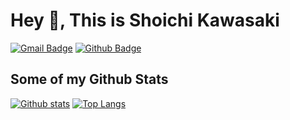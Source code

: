 # Hey 👋, This is Shoichi Kawasaki
[![Gmail Badge](https://img.shields.io/badge/-r02.gm.2100219@da.iwasaki.ac.jp-c14438?style=flat&logo=Gmail&logoColor=white&link=mailto:r02.gm.2100219@da.iwasaki.ac.jp)](mailto:r02.gm.2100219@da.iwasaki.ac.jp) [![Github Badge](https://img.shields.io/badge/-shopipi-grey?style=flat&logo=github&logoColor=white&link=https://github.com/shopipi/)](https://www.github.com/shopipi/) 

## Some of my Github Stats

[![Github stats](https://github-readme-stats.vercel.app/api?username=shopipi&show_icons=true&include_all_commits=true)](https://github.com/shopipi/github-readme-stats)
[![Top Langs](https://github-readme-stats.vercel.app/api/top-langs/?username=shopipi&layout=compact)](https://github.com/shopipi/github-readme-stats)
